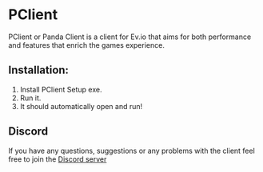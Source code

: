 # PClient
PClient or Panda Client is a client for Ev.io that aims for both performance and features that enrich the games experience.


## Installation:
1. Install PClient Setup exe.
2. Run it.
3. It should automatically open and run!

## Discord

If you have any questions, suggestions or any problems with the client feel free to join the [Discord server](https://discord.com/invite/3UK38J3fuE)
